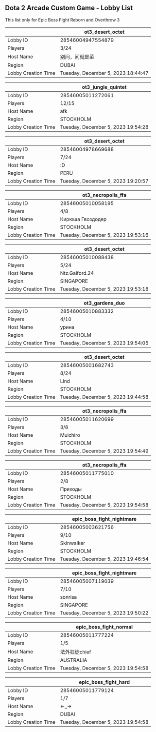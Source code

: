 ## Dota 2 Arcade Custom Game - Lobby List

This list only for Epic Boss Fight Reborn and Overthrow 3

|  | ot3_desert_octet |
| ------ | ------ |
| Lobby ID | 28546004947554879 |
| Players | 3/24 |
| Host Name | 别问，问就是菜 |
| Region | DUBAI |
| Lobby Creation Time | Tuesday, December 5, 2023 18:44:47 |


|  | ot3_jungle_quintet |
| ------ | ------ |
| Lobby ID | 28546005011272061 |
| Players | 12/15 |
| Host Name | afk |
| Region | STOCKHOLM |
| Lobby Creation Time | Tuesday, December 5, 2023 19:54:28 |


|  | ot3_desert_octet |
| ------ | ------ |
| Lobby ID | 28546004978669688 |
| Players | 7/24 |
| Host Name | :D |
| Region | PERU |
| Lobby Creation Time | Tuesday, December 5, 2023 19:20:57 |


|  | ot3_necropolis_ffa |
| ------ | ------ |
| Lobby ID | 28546005010058195 |
| Players | 4/8 |
| Host Name | Кирюша Гвоздодер |
| Region | STOCKHOLM |
| Lobby Creation Time | Tuesday, December 5, 2023 19:53:16 |


|  | ot3_desert_octet |
| ------ | ------ |
| Lobby ID | 28546005010088438 |
| Players | 5/24 |
| Host Name | Ntz.Galford.24 |
| Region | SINGAPORE |
| Lobby Creation Time | Tuesday, December 5, 2023 19:53:18 |


|  | ot3_gardens_duo |
| ------ | ------ |
| Lobby ID | 28546005010883332 |
| Players | 4/10 |
| Host Name | урина |
| Region | STOCKHOLM |
| Lobby Creation Time | Tuesday, December 5, 2023 19:54:05 |


|  | ot3_desert_octet |
| ------ | ------ |
| Lobby ID | 28546005001682743 |
| Players | 8/24 |
| Host Name | Lind |
| Region | STOCKHOLM |
| Lobby Creation Time | Tuesday, December 5, 2023 19:44:58 |


|  | ot3_necropolis_ffa |
| ------ | ------ |
| Lobby ID | 28546005011620699 |
| Players | 3/8 |
| Host Name | Muichiro |
| Region | STOCKHOLM |
| Lobby Creation Time | Tuesday, December 5, 2023 19:54:49 |


|  | ot3_necropolis_ffa |
| ------ | ------ |
| Lobby ID | 28546005011775010 |
| Players | 2/8 |
| Host Name | Приходы |
| Region | STOCKHOLM |
| Lobby Creation Time | Tuesday, December 5, 2023 19:54:58 |


|  | epic_boss_fight_nightmare |
| ------ | ------ |
| Lobby ID | 28546005003621756 |
| Players | 9/10 |
| Host Name | Skinwalker |
| Region | STOCKHOLM |
| Lobby Creation Time | Tuesday, December 5, 2023 19:46:54 |


|  | epic_boss_fight_nightmare |
| ------ | ------ |
| Lobby ID | 28546005007119039 |
| Players | 7/10 |
| Host Name | sonrisa |
| Region | SINGAPORE |
| Lobby Creation Time | Tuesday, December 5, 2023 19:50:22 |


|  | epic_boss_fight_normal |
| ------ | ------ |
| Lobby ID | 28546005011777224 |
| Players | 1/5 |
| Host Name | 法外狂徒chief |
| Region | AUSTRALIA |
| Lobby Creation Time | Tuesday, December 5, 2023 19:54:58 |


|  | epic_boss_fight_hard |
| ------ | ------ |
| Lobby ID | 28546005011779124 |
| Players | 1/7 |
| Host Name | <-_-> |
| Region | DUBAI |
| Lobby Creation Time | Tuesday, December 5, 2023 19:54:58 |



